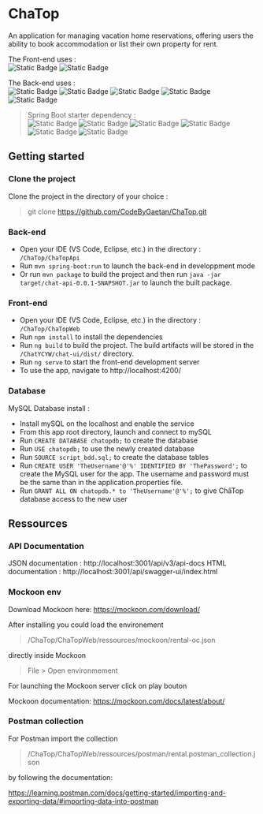 # ChaTop

An application for managing vacation home reservations, offering users the ability to book accommodation or list their own property for rent.

The Front-end uses :  
![Static Badge](https://img.shields.io/badge/Angular-16.2.7-red)
![Static Badge](https://img.shields.io/badge/StompJS-7.0.0-lightgreen)

The Back-end uses :  
![Static Badge](https://img.shields.io/badge/Java-17-orange)
![Static Badge](https://img.shields.io/badge/Maven-4.0.0-purple)
![Static Badge](https://img.shields.io/badge/Spring_Boot-3.1.5-green)
![Static Badge](https://img.shields.io/badge/JJWT-0.11.5-red)
![Static Badge](https://img.shields.io/badge/SpringDoc-2.2.0-red)

> Spring Boot starter dependency :  
> ![Static Badge](https://img.shields.io/badge/Web-grey)
> ![Static Badge](https://img.shields.io/badge/Security-grey)
> ![Static Badge](https://img.shields.io/badge/DataJPA-grey)
> ![Static Badge](https://img.shields.io/badge/Lombok-grey)
> ![Static Badge](https://img.shields.io/badge/OAuth2Client-grey)
> ![Static Badge](https://img.shields.io/badge/MySQLDriver-grey)

## Getting started

### Clone the project

Clone the project in the directory of your choice :

> git clone https://github.com/CodeByGaetan/ChaTop.git

### Back-end

- Open your IDE (VS Code, Eclipse, etc.) in the directory : `/ChaTop/ChaTopApi`
- Run `mvn spring-boot:run` to launch the back-end in developpment mode
- Or run `mvn package` to build the project and then run `java -jar target/chat-api-0.0.1-SNAPSHOT.jar` to launch the built package.

### Front-end

- Open your IDE (VS Code, Eclipse, etc.) in the directory : `/ChaTop/ChaTopWeb`
- Run `npm install` to install the dependencies
- Run `ng build` to build the project. The build artifacts will be stored in the `/ChatYCYW/chat-ui/dist/` directory.
- Run `ng serve` to start the front-end development server
- To use the app, navigate to http://localhost:4200/

### Database

MySQL Database install :
- Install mySQL on the localhost and enable the service
- From this app root directory, launch and connect to mySQL
- Run `CREATE DATABASE chatopdb;` to create the database
- Run `USE chatopdb;` to use the newly created database
- Run `SOURCE script_bdd.sql;` to create the database tables
- Run `CREATE USER 'TheUsername'@'%' IDENTIFIED BY 'ThePassword';` to create the MySQL user for the app. The username and password must be the same than in the application.properties file.
- Run `GRANT ALL ON chatopdb.* to 'TheUsername'@'%';` to give ChâTop database access to the new user

## Ressources

### API Documentation

JSON documentation : http://localhost:3001/api/v3/api-docs
HTML documentation : http://localhost:3001/api/swagger-ui/index.html

### Mockoon env

Download Mockoon here: https://mockoon.com/download/

After installing you could load the environement

> /ChaTop/ChaTopWeb/ressources/mockoon/rental-oc.json

directly inside Mockoon 

> File > Open environmement

For launching the Mockoon server click on play bouton

Mockoon documentation: https://mockoon.com/docs/latest/about/

### Postman collection

For Postman import the collection

> /ChaTop/ChaTopWeb/ressources/postman/rental.postman_collection.json 

by following the documentation: 

https://learning.postman.com/docs/getting-started/importing-and-exporting-data/#importing-data-into-postman
